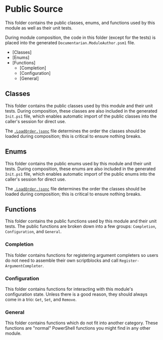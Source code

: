 # Public Source

This folder contains the public classes, enums, and functions used by this module as well as their
unit tests.

During module composition, the code in this folder (except for the tests) is placed into the
generated `Documentarian.ModuleAuthor.psm1` file.

- [Classes]
- [Enums]
- [Functions]
  - [Completion]
  - [Configuration]
  - [General]

## Classes

This folder contains the public classes used by this module and their unit tests. During
composition, these classes are also included in the generated `Init.ps1` file, which enables
automatic import of the public classes into the caller's session for direct use.

The [`.LoadOrder.jsonc`](Classes/.LoadOrder.jsonc) file determines the order the classes should be
loaded during composition; this is critical to ensure nothing breaks.

<!--
When one or more classes are added, this comment should be replaced with a list of the current
classes with a synopsis and any important notes for maintainers. For example:
- [`Foo`](Classes/Foo.ps1): Used to represent the foo datatype for processing.
  - Currently experimental and unstable, excluded from the build process.
-->

## Enums

This folder contains the public enums used by this module and their unit tests. During composition,
these enums are also included in the generated `Init.ps1` file, which enables automatic import of
the public enums into the caller's session for direct use.

The [`.LoadOrder.jsonc`](Enums/.LoadOrder.jsonc) file determines the order the classes should be
loaded during composition; this is critical to ensure nothing breaks.

<!--
When one or more enums are added, this comment should be replaced with a list of the current enums
with a synopsis and any important notes for maintainers. For example:
- [`Bar`](Enums/Bar.ps1): Used for the known-valid values for the Bar property of the Foo datatype.
  - Needs to be updated periodically as the upstream datatype is modified.
-->

## Functions

This folder contains the public functions used by this module and their unit tests. The public
functions are broken down into a few groups: `Completion`, `Configuration`, and `General`.

### Completion

This folder contains functions for registering argument completers so users do not need to assemble
their own scriptblocks and call `Register-ArgumentCompleter`.

<!--
When one or more functions are added, this comment should be replaced with a list of the current
functions with a synopsis and any important notes for maintainers. For example:
- [`Register-FooCompleter`](Functions/Completion/Register-FooCompleter.ps1): Used to improve the
  UX when users are calling a function that utilizes Foo datatypes.
  - Currently experimental and unstable, excluded from the build process.
-->

### Configuration

This folder contains functions for interacting with this module's configuration state. Unless there
is a good reason, they should always come in a trio: `Get`, `Set`, and `Remove`.

<!--
When one or more functions are added, this comment should be replaced with a list of the current
functions with a synopsis and any important notes for maintainers. For example:
- `Foo`: Used to [get][Get-Foo], [set][Set-Foo], and [remove][Remove-Foo] the Foo setting from the
  configuration context.
  - Currently experimental and unstable, excluded from the build process.
-->

### General

This folder contains functions which do not fit into another category. These functions are "normal"
PowerShell functions you might find in any other module.

<!--
When one or more functions are added, this comment should be replaced with a list of the current
functions with a synopsis and any important notes for maintainers. For example:
- [`Test-GitHubToken`](Functions/General/Test-GitHubToken.ps1): Used to validate a github token.
  - Makes live calls to GitHub; be mindful when testing.
-->
